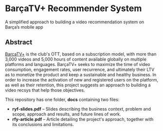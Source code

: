 # BarçaTV+ Recommender System
A simplified approach to building a video recommendation system on Barça’s mobile app

## Abstract
[BarçaTV+](https://barcatvplus.fcbarcelona.com/en/) is the club's OTT, based on a subscription model, with more than 3,000 videos and 5,000 hours of content available globally on multiple platforms and languages. BarçaTV+ seeks to maximize the time of video consumption, engagement rates, user recurrence, and ultimately their LTV as to monetize the product and keep a sustainable and healthy business.
In order to increase the activation of new and registered users on the platform, as well as their retention, this project suggests an approach to building a video recsys that help those objectives.

This repository has one folder, **docs** containing two files:
- **ryf-slides.pdf** – Slides describing the business context, problem and scope, approach and results, and future lines of work.
- **rfy-article.pdf** – Article detailing the project's approach, together with its conclusions and limitations.
